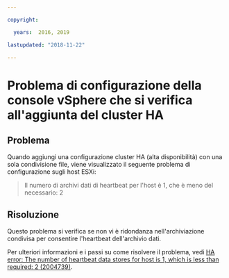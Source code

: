 ```yaml
---

copyright:

  years:  2016, 2019

lastupdated: "2018-11-22"

---
```


# Problema di configurazione della console vSphere che si verifica all'aggiunta del cluster HA

## Problema

Quando aggiungi una configurazione cluster HA (alta disponibilità) con una sola condivisione file, viene visualizzato il seguente problema di configurazione sugli host ESXi:

> Il numero di archivi dati di heartbeat per l'host è 1, che è meno del necessario: 2

## Risoluzione
Questo problema si verifica se non vi è ridondanza nell'archiviazione condivisa per consentire l'heartbeat dell'archivio dati.

Per ulteriori informazioni e i passi su come risolvere il problema, vedi [HA error: The number of heartbeat data stores for host is 1, which is less than required: 2 (2004739)](https://kb.vmware.com/selfservice/microsites/search.do?language=en_US&cmd=displayKC&externalId=2004739).
